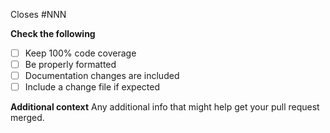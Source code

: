 <!--
Thanks for submitting a pull request.
Be sure to read the CONTRIBUTING guide.
-->

Closes #NNN

**Check the following**
- [ ] Keep 100% code coverage
- [ ] Be properly formatted
- [ ] Documentation changes are included
- [ ] Include a change file if expected

**Additional context**
Any additional info that might help get your pull request merged.

